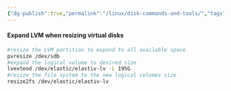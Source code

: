 ```yaml
---
{"dg-publish":true,"permalink":"/linux/disk-commands-and-tools/","tags":["public"],"noteIcon":"1","created":"2023-08-15T14:20:14.000+02:00","updated":"2022-12-23T10:22:06.000+01:00"}
---
```



#### Expand LVM when resizing virtual disks
```bash
#resize the LVM partition to expand to all available space
pvresize /dev/sdb
#expand the logical volume to desired size
lvextend /dev/elastic/elastiv-lv -L 195G 
#resize the file system to the new logical volumes size
resize2fs /dev/elastic/elastiv-lv
```